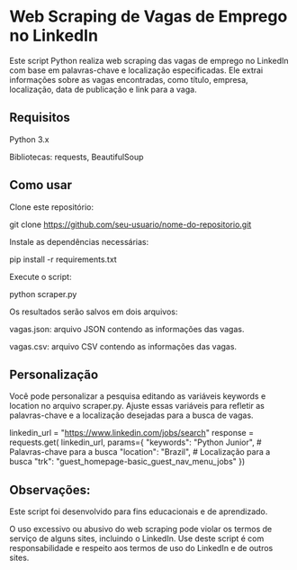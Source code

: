 # Web Scraping de Vagas de Emprego no LinkedIn

Este script Python realiza web scraping das vagas de emprego no LinkedIn com base em palavras-chave e localização especificadas. Ele extrai informações sobre as vagas encontradas, como título, empresa, localização, data de publicação e link para a vaga.

## Requisitos

Python 3.x

Bibliotecas: requests, BeautifulSoup

## Como usar

Clone este repositório:

git clone https://github.com/seu-usuario/nome-do-repositorio.git

Instale as dependências necessárias:

pip install -r requirements.txt

Execute o script:

python scraper.py

Os resultados serão salvos em dois arquivos:

vagas.json: arquivo JSON contendo as informações das vagas.

vagas.csv: arquivo CSV contendo as informações das vagas.

## Personalização

Você pode personalizar a pesquisa editando as variáveis keywords e location no arquivo scraper.py. Ajuste essas variáveis para refletir as palavras-chave e a localização desejadas para a busca de vagas.

linkedin_url = "https://www.linkedin.com/jobs/search"
response = requests.get(
linkedin_url,
params={
"keywords": "Python Junior", # Palavras-chave para a busca
"location": "Brazil", # Localização para a busca
"trk": "guest_homepage-basic_guest_nav_menu_jobs"
})

## Observações:

Este script foi desenvolvido para fins educacionais e de aprendizado.

O uso excessivo ou abusivo do web scraping pode violar os termos de serviço de alguns sites, incluindo o LinkedIn. Use deste script  é com responsabilidade e respeito aos termos de uso do LinkedIn e de outros sites.
